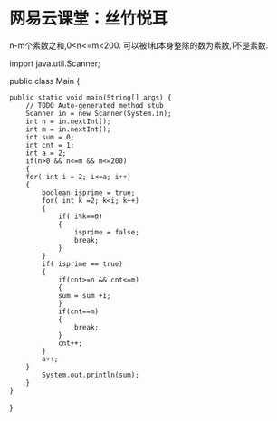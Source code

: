 # 网易云课堂：丝竹悦耳

n-m个素数之和,0<n<=m<200.
可以被1和本身整除的数为素数,1不是素数.

import java.util.Scanner;

public class Main {

	public static void main(String[] args) {
		// TODO Auto-generated method stub
		Scanner in = new Scanner(System.in);
		int n = in.nextInt();
		int m = in.nextInt();
		int sum = 0;
		int cnt = 1;
		int a = 2;
		if(n>0 && n<=m && m<=200)
		{
		for( int i = 2; i<=a; i++)
		{
			boolean isprime = true;
			for( int k =2; k<i; k++)
			{
				if( i%k==0)
				{
					isprime = false;
					break;
				}
			}
			if( isprime == true)
			{
				if(cnt>=n && cnt<=m)
				{
				sum = sum +i;
				}
				if(cnt==m)
				{
					break;
				}
				cnt++;
			}
			a++;
		}
			System.out.println(sum);
		}
	}

}
